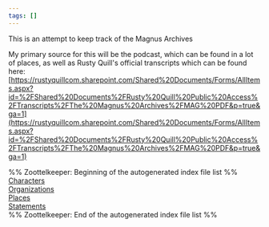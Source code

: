 ```yaml
---
tags: []
---
```

   
This is an attempt to keep track of the Magnus Archives   
   
My primary source for this will be the podcast, which can be found in a lot of places, as well as Rusty Quill's official transcripts which can be found here:   
[https://rustyquillcom.sharepoint.com/Shared%20Documents/Forms/AllItems.aspx?id=%2FShared%20Documents%2FRusty%20Quill%20Public%20Access%2FTranscripts%2FThe%20Magnus%20Archives%2FMAG%20PDF&p=true&ga=1](https://rustyquillcom.sharepoint.com/Shared%20Documents/Forms/AllItems.aspx?id=%2FShared%20Documents%2FRusty%20Quill%20Public%20Access%2FTranscripts%2FThe%20Magnus%20Archives%2FMAG%20PDF&p=true&ga=1)   
   
%% Zoottelkeeper: Beginning of the autogenerated index file list  %%   
 [Characters](./Characters/Characters.md)   
 [Organizations](./Organizations/Organizations.md)   
 [Places](./Places/Places.md)   
 [Statements](./Statements/Statements.md)   
%% Zoottelkeeper: End of the autogenerated index file list  %%